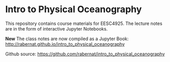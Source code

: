 # Intro to Physical Oceanography

This repository contains course materials for EESC4925. The lecture notes are in the form of interactive Jupyter Notebooks.

**New** The class notes are now compiled as a Jupyter Book: http://rabernat.github.io/intro_to_physical_oceanography

Github source: https://github.com/rabernat/intro_to_physical_oceanography
